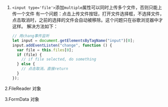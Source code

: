 1. `<input type='file'>`添加`multiple`属性可以同时上传多个文件，否则只能上传一个文件
   有一个问题：点击上传文件按钮，打开文件选择框，不选择文件，点击取消时，之前的选择的文件会自动被移除。这个问题只在谷歌浏览器中才这样。
   解决方法如下：

   ```js
   // 用chang事件监听
   let input = document.getElementsByTagName("input")[0];
   input.addEventListen("change", function () {
     var file = this.files[0];
     if (file) {
       // if file selected, do something
     } else {
       // 点击取消。直接return
     }
   });
   ```

2.FileReader 对象

3.FormData 对象
